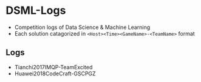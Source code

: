 # DSML-Logs
* Competition logs of Data Science & Machine Learning
* Each solution catagorized in `<Host><Time><GameName>-<TeamName>` format

## Logs
* Tianchi2017IMQP-TeamExcited
* Huawei2018CodeCraft-GSCPGZ